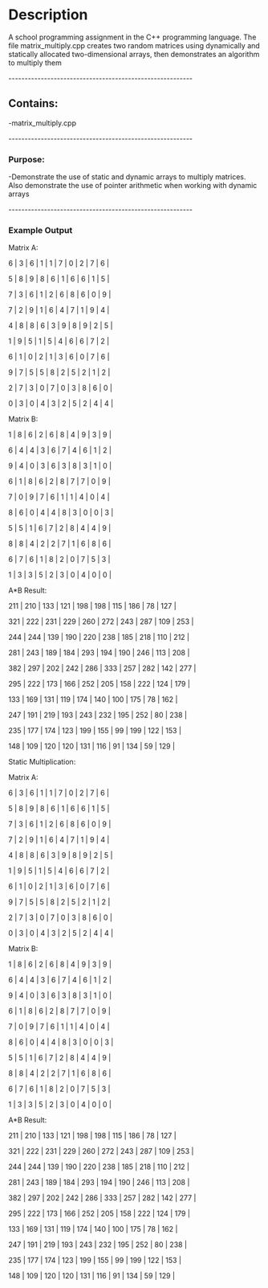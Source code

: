<h1>Description</h1>
<p>A school programming assignment in the C++ programming language. The file matrix_multiply.cpp creates two random matrices using dynamically and statically allocated two-dimensional arrays, then demonstrates an algorithm to multiply them</p>
---------------------------------------------------------
<h2>Contains:</h2>
<p>
-matrix_multiply.cpp
</p>
---------------------------------------------------------
<h3>Purpose:</h3>
<p>-Demonstrate the use of static and dynamic arrays to multiply matrices. Also demonstrate the use of pointer arithmetic when working with dynamic arrays</p>
---------------------------------------------------------
<h3>Example Output</h3>
<p>Matrix A:
<p>6 | 3 | 6 | 1 | 1 | 7 | 0 | 2 | 7 | 6 |
<p>5 | 8 | 9 | 8 | 6 | 1 | 6 | 6 | 1 | 5 |
<p>7 | 3 | 6 | 1 | 2 | 6 | 8 | 6 | 0 | 9 |
<p>7 | 2 | 9 | 1 | 6 | 4 | 7 | 1 | 9 | 4 |
<p>4 | 8 | 8 | 6 | 3 | 9 | 8 | 9 | 2 | 5 |
<p>1 | 9 | 5 | 1 | 5 | 4 | 6 | 6 | 7 | 2 |
<p>6 | 1 | 0 | 2 | 1 | 3 | 6 | 0 | 7 | 6 |
<p>9 | 7 | 5 | 5 | 8 | 2 | 5 | 2 | 1 | 2 |
<p>2 | 7 | 3 | 0 | 7 | 0 | 3 | 8 | 6 | 0 |
<p>0 | 3 | 0 | 4 | 3 | 2 | 5 | 2 | 4 | 4 |
<p>
<p>Matrix B:
<p>1 | 8 | 6 | 2 | 6 | 8 | 4 | 9 | 3 | 9 |
<p>6 | 4 | 4 | 3 | 6 | 7 | 4 | 6 | 1 | 2 |
<p>9 | 4 | 0 | 3 | 6 | 3 | 8 | 3 | 1 | 0 |
<p>6 | 1 | 8 | 6 | 2 | 8 | 7 | 7 | 0 | 9 |
<p>7 | 0 | 9 | 7 | 6 | 1 | 1 | 4 | 0 | 4 |
<p>8 | 6 | 0 | 4 | 4 | 8 | 3 | 0 | 0 | 3 |
<p>5 | 5 | 1 | 6 | 7 | 2 | 8 | 4 | 4 | 9 |
<p>8 | 8 | 4 | 2 | 2 | 7 | 1 | 6 | 8 | 6 |
<p>6 | 7 | 6 | 1 | 8 | 2 | 0 | 7 | 5 | 3 |
<p>1 | 3 | 3 | 5 | 2 | 3 | 0 | 4 | 0 | 0 |
<p>
<p>A*B Result:
<p>211 | 210 | 133 | 121 | 198 | 198 | 115 | 186 | 78 | 127 |
<p>321 | 222 | 231 | 229 | 260 | 272 | 243 | 287 | 109 | 253 |
<p>244 | 244 | 139 | 190 | 220 | 238 | 185 | 218 | 110 | 212 |
<p>281 | 243 | 189 | 184 | 293 | 194 | 190 | 246 | 113 | 208 |
<p>382 | 297 | 202 | 242 | 286 | 333 | 257 | 282 | 142 | 277 |
<p>295 | 222 | 173 | 166 | 252 | 205 | 158 | 222 | 124 | 179 |
<p>133 | 169 | 131 | 119 | 174 | 140 | 100 | 175 | 78 | 162 |
<p>247 | 191 | 219 | 193 | 243 | 232 | 195 | 252 | 80 | 238 |
<p>235 | 177 | 174 | 123 | 199 | 155 | 99 | 199 | 122 | 153 |
<p>148 | 109 | 120 | 120 | 131 | 116 | 91 | 134 | 59 | 129 |
<p>
<p>Static Multiplication:
<p>Matrix A:
<p>6 | 3 | 6 | 1 | 1 | 7 | 0 | 2 | 7 | 6 |
<p>5 | 8 | 9 | 8 | 6 | 1 | 6 | 6 | 1 | 5 |
<p>7 | 3 | 6 | 1 | 2 | 6 | 8 | 6 | 0 | 9 |
<p>7 | 2 | 9 | 1 | 6 | 4 | 7 | 1 | 9 | 4 |
<p>4 | 8 | 8 | 6 | 3 | 9 | 8 | 9 | 2 | 5 |
<p>1 | 9 | 5 | 1 | 5 | 4 | 6 | 6 | 7 | 2 |
<p>6 | 1 | 0 | 2 | 1 | 3 | 6 | 0 | 7 | 6 |
<p>9 | 7 | 5 | 5 | 8 | 2 | 5 | 2 | 1 | 2 |
<p>2 | 7 | 3 | 0 | 7 | 0 | 3 | 8 | 6 | 0 |
<p>0 | 3 | 0 | 4 | 3 | 2 | 5 | 2 | 4 | 4 |
<p>
<p>Matrix B:
<p>1 | 8 | 6 | 2 | 6 | 8 | 4 | 9 | 3 | 9 |
<p>6 | 4 | 4 | 3 | 6 | 7 | 4 | 6 | 1 | 2 |
<p>9 | 4 | 0 | 3 | 6 | 3 | 8 | 3 | 1 | 0 |
<p>6 | 1 | 8 | 6 | 2 | 8 | 7 | 7 | 0 | 9 |
<p>7 | 0 | 9 | 7 | 6 | 1 | 1 | 4 | 0 | 4 |
<p>8 | 6 | 0 | 4 | 4 | 8 | 3 | 0 | 0 | 3 |
<p>5 | 5 | 1 | 6 | 7 | 2 | 8 | 4 | 4 | 9 |
<p>8 | 8 | 4 | 2 | 2 | 7 | 1 | 6 | 8 | 6 |
<p>6 | 7 | 6 | 1 | 8 | 2 | 0 | 7 | 5 | 3 |
<p>1 | 3 | 3 | 5 | 2 | 3 | 0 | 4 | 0 | 0 |
<p>
<p>A*B Result:
<p>211 | 210 | 133 | 121 | 198 | 198 | 115 | 186 | 78 | 127 |
<p>321 | 222 | 231 | 229 | 260 | 272 | 243 | 287 | 109 | 253 |
<p>244 | 244 | 139 | 190 | 220 | 238 | 185 | 218 | 110 | 212 |
<p>281 | 243 | 189 | 184 | 293 | 194 | 190 | 246 | 113 | 208 |
<p>382 | 297 | 202 | 242 | 286 | 333 | 257 | 282 | 142 | 277 |
<p>295 | 222 | 173 | 166 | 252 | 205 | 158 | 222 | 124 | 179 |
<p>133 | 169 | 131 | 119 | 174 | 140 | 100 | 175 | 78 | 162 |
<p>247 | 191 | 219 | 193 | 243 | 232 | 195 | 252 | 80 | 238 |
<p>235 | 177 | 174 | 123 | 199 | 155 | 99 | 199 | 122 | 153 |
<p>148 | 109 | 120 | 120 | 131 | 116 | 91 | 134 | 59 | 129 |
